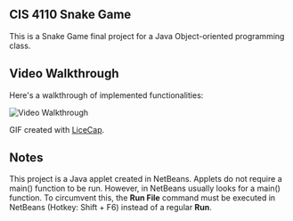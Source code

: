 ## CIS 4110 Snake Game

This is a Snake Game final project for a Java Object-oriented programming class.

## Video Walkthrough

Here's a walkthrough of implemented functionalities:

<img src='https://i.imgur.com/mN1NNoL.gif' title='Video Walkthrough' width='' alt='Video Walkthrough' />

GIF created with [LiceCap](http://www.cockos.com/licecap/).

## Notes

This project is a Java applet created in NetBeans. Applets do not require a main() function to be run.
However, in NetBeans usually looks for a main() function. To circumvent this, the **Run File**
command must be executed in NetBeans (Hotkey: Shift + F6) instead of a regular **Run**.

